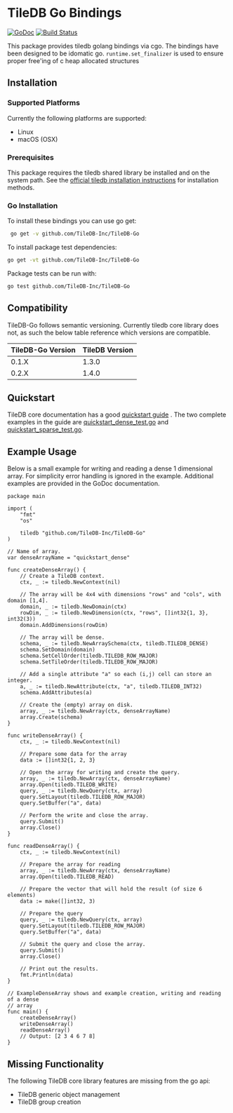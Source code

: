 # TileDB Go Bindings

[![GoDoc](https://godoc.org/github.com/TileDB-Inc/TileDB-Go?status.svg)](http://godoc.org/github.com/TileDB-Inc/TileDB-Go)
[![Build Status](https://travis-ci.org/TileDB-Inc/TileDB-Go.svg?branch=master)](https://travis-ci.org/TileDB-Inc/TileDB-Go)

This package provides tiledb golang bindings via cgo. The bindings have been
designed to be idomatic go. `runtime.set_finalizer` is used to ensure proper
free'ing of c heap allocated structures

## Installation

### Supported Platforms

Currently the following platforms are supported:

-   Linux
-   macOS (OSX)

### Prerequisites
This package requires the tiledb shared library be installed and on the system path. See the
[official tiledb installation instructions](https://docs.tiledb.io/en/stable/installation.html)
for installation methods.

### Go Installation

To install these bindings you can use go get:

```bash
 go get -v github.com/TileDB-Inc/TileDB-Go
```

To install package test dependencies:

```bash
go get -vt github.com/TileDB-Inc/TileDB-Go
```

Package tests can be run with:

```bash
go test github.com/TileDB-Inc/TileDB-Go
```

## Compatibility

TileDB-Go follows semantic versioning. Currently tiledb core library does not,
as such the below table reference which versions are compatible.

| TileDB-Go Version | TileDB Version |
| ----------------- | -------------- |
| 0.1.X             | 1.3.0          |
| 0.2.X             | 1.4.0          |

## Quickstart

TileDB core documentation has a good
[quickstart guide](https://docs.tiledb.io/en/latest/quickstart.html) .
The two complete examples in the guide are
[quickstart_dense_test.go](quickstart_dense_test.go) and
[quickstart_sparse_test.go](quickstart_sparse_test.go).

## Example Usage

Below is a small example for writing and reading  a dense 1 dimensional
array. For simplicity error handling is ignored in the example.
Additional examples are provided in the GoDoc documentation.

```golang
package main

import (
	"fmt"
	"os"

	tiledb "github.com/TileDB-Inc/TileDB-Go"
)

// Name of array.
var denseArrayName = "quickstart_dense"

func createDenseArray() {
	// Create a TileDB context.
	ctx, _ := tiledb.NewContext(nil)

	// The array will be 4x4 with dimensions "rows" and "cols", with domain [1,4].
	domain, _ := tiledb.NewDomain(ctx)
	rowDim, _ := tiledb.NewDimension(ctx, "rows", []int32{1, 3}, int32(3))
	domain.AddDimensions(rowDim)

	// The array will be dense.
	schema, _ := tiledb.NewArraySchema(ctx, tiledb.TILEDB_DENSE)
	schema.SetDomain(domain)
	schema.SetCellOrder(tiledb.TILEDB_ROW_MAJOR)
	schema.SetTileOrder(tiledb.TILEDB_ROW_MAJOR)

	// Add a single attribute "a" so each (i,j) cell can store an integer.
	a, _ := tiledb.NewAttribute(ctx, "a", tiledb.TILEDB_INT32)
	schema.AddAttributes(a)

	// Create the (empty) array on disk.
	array, _ := tiledb.NewArray(ctx, denseArrayName)
	array.Create(schema)
}

func writeDenseArray() {
	ctx, _ := tiledb.NewContext(nil)

	// Prepare some data for the array
	data := []int32{1, 2, 3}

	// Open the array for writing and create the query.
	array, _ := tiledb.NewArray(ctx, denseArrayName)
	array.Open(tiledb.TILEDB_WRITE)
	query, _ := tiledb.NewQuery(ctx, array)
	query.SetLayout(tiledb.TILEDB_ROW_MAJOR)
	query.SetBuffer("a", data)

	// Perform the write and close the array.
	query.Submit()
	array.Close()
}

func readDenseArray() {
	ctx, _ := tiledb.NewContext(nil)

	// Prepare the array for reading
	array, _ := tiledb.NewArray(ctx, denseArrayName)
	array.Open(tiledb.TILEDB_READ)

	// Prepare the vector that will hold the result (of size 6 elements)
	data := make([]int32, 3)

	// Prepare the query
	query, _ := tiledb.NewQuery(ctx, array)
	query.SetLayout(tiledb.TILEDB_ROW_MAJOR)
	query.SetBuffer("a", data)

	// Submit the query and close the array.
	query.Submit()
	array.Close()

	// Print out the results.
	fmt.Println(data)
}

// ExampleDenseArray shows and example creation, writing and reading of a dense
// array
func main() {
	createDenseArray()
	writeDenseArray()
	readDenseArray()
	// Output: [2 3 4 6 7 8]
}
```

## Missing Functionality

The following TileDB core library features are missing from the go api:

-   TileDB generic object management
-   TileDB group creation
